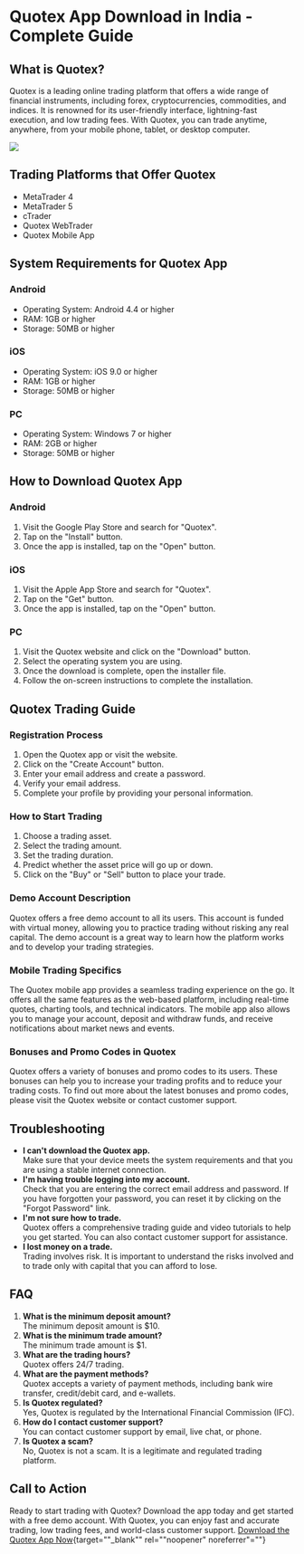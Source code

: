 # Quotex App Download in India - Complete Guide

## What is Quotex?

Quotex is a leading online trading platform that offers a wide range of
financial instruments, including forex, cryptocurrencies, commodities,
and indices. It is renowned for its user-friendly interface,
lightning-fast execution, and low trading fees. With Quotex, you can
trade anytime, anywhere, from your mobile phone, tablet, or desktop
computer.

[![](https://static.quotex.io/files/10_en/300_250.jpg)](https://traff.sbs/brokerqxlid)

## Trading Platforms that Offer Quotex

-   MetaTrader 4
-   MetaTrader 5
-   cTrader
-   Quotex WebTrader
-   Quotex Mobile App

## System Requirements for Quotex App

### Android

-   Operating System: Android 4.4 or higher
-   RAM: 1GB or higher
-   Storage: 50MB or higher

### iOS

-   Operating System: iOS 9.0 or higher
-   RAM: 1GB or higher
-   Storage: 50MB or higher

### PC

-   Operating System: Windows 7 or higher
-   RAM: 2GB or higher
-   Storage: 50MB or higher

## How to Download Quotex App

### Android

1.  Visit the Google Play Store and search for "Quotex".
2.  Tap on the "Install" button.
3.  Once the app is installed, tap on the "Open" button.

### iOS

1.  Visit the Apple App Store and search for "Quotex".
2.  Tap on the "Get" button.
3.  Once the app is installed, tap on the "Open" button.

### PC

1.  Visit the Quotex website and click on the "Download" button.
2.  Select the operating system you are using.
3.  Once the download is complete, open the installer file.
4.  Follow the on-screen instructions to complete the installation.

## Quotex Trading Guide

### Registration Process

1.  Open the Quotex app or visit the website.
2.  Click on the "Create Account" button.
3.  Enter your email address and create a password.
4.  Verify your email address.
5.  Complete your profile by providing your personal information.

### How to Start Trading

1.  Choose a trading asset.
2.  Select the trading amount.
3.  Set the trading duration.
4.  Predict whether the asset price will go up or down.
5.  Click on the "Buy" or "Sell" button to place your trade.

### Demo Account Description

Quotex offers a free demo account to all its users. This account is
funded with virtual money, allowing you to practice trading without
risking any real capital. The demo account is a great way to learn how
the platform works and to develop your trading strategies.

### Mobile Trading Specifics

The Quotex mobile app provides a seamless trading experience on the go.
It offers all the same features as the web-based platform, including
real-time quotes, charting tools, and technical indicators. The mobile
app also allows you to manage your account, deposit and withdraw funds,
and receive notifications about market news and events.

### Bonuses and Promo Codes in Quotex

Quotex offers a variety of bonuses and promo codes to its users. These
bonuses can help you to increase your trading profits and to reduce your
trading costs. To find out more about the latest bonuses and promo
codes, please visit the Quotex website or contact customer support.

## Troubleshooting

-   **I can\'t download the Quotex app.**\
    Make sure that your device meets the system requirements and that
    you are using a stable internet connection.
-   **I\'m having trouble logging into my account.**\
    Check that you are entering the correct email address and password.
    If you have forgotten your password, you can reset it by clicking on
    the "Forgot Password" link.
-   **I\'m not sure how to trade.**\
    Quotex offers a comprehensive trading guide and video tutorials to
    help you get started. You can also contact customer support for
    assistance.
-   **I lost money on a trade.**\
    Trading involves risk. It is important to understand the risks
    involved and to trade only with capital that you can afford to lose.

## FAQ

1.  **What is the minimum deposit amount?**\
    The minimum deposit amount is \$10.
2.  **What is the minimum trade amount?**\
    The minimum trade amount is \$1.
3.  **What are the trading hours?**\
    Quotex offers 24/7 trading.
4.  **What are the payment methods?**\
    Quotex accepts a variety of payment methods, including bank wire
    transfer, credit/debit card, and e-wallets.
5.  **Is Quotex regulated?**\
    Yes, Quotex is regulated by the International Financial Commission
    (IFC).
6.  **How do I contact customer support?**\
    You can contact customer support by email, live chat, or phone.
7.  **Is Quotex a scam?**\
    No, Quotex is not a scam. It is a legitimate and regulated trading
    platform.

## Call to Action

Ready to start trading with Quotex? Download the app today and get
started with a free demo account. With Quotex, you can enjoy fast and
accurate trading, low trading fees, and world-class customer support.
[Download the Quotex App
Now](\%22https://traff.sbs/quotexonelink\%22){target=""_blank""
rel=""noopener" noreferrer"=""}

